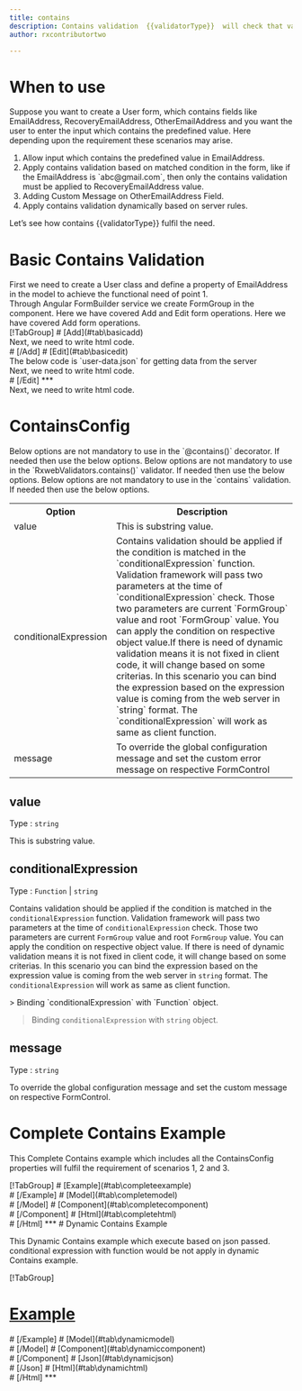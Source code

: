 ```yaml
---
title: contains  
description: Contains validation  {{validatorType}}  will check that value is in the input, It will not allow to enter input that not contains the predefined value.
author: rxcontributortwo

---
```

# When to use
Suppose you want to create a User form, which contains fields like EmailAddress, RecoveryEmailAddress, OtherEmailAddress and you want the user to enter the input which contains the predefined value. Here depending upon the requirement these scenarios may arise.
<ol class='showHideElement'>
	<li>Allow input which contains the predefined value in EmailAddress.</li>
	<li>Apply contains validation based on matched condition in the form, like if the EmailAddress is `abc@gmail.com`, then only the contains validation must be applied to RecoveryEmailAddress value.</li>
	<li>Adding Custom Message on OtherEmailAddress Field.</li>
	<data-scope scope="['decorator','validator']">
	<li>Apply contains validation dynamically based on server rules.</li>
	</data-scope>
</ol>
Let’s see how contains {{validatorType}} fulfil the need.

# Basic Contains Validation
<data-scope scope="['decorator','template-driven-directives','template-driven-decorators']">
First we need to create a User class and define a property of EmailAddress in the model to achieve the functional need of point 1.
<div component="app-code" key="contains-add-model"></div> 
</data-scope>
Through Angular FormBuilder service we create FormGroup in the component.
<data-scope scope="['decorator']">
Here we have covered Add and Edit form operations. 
</data-scope>

<data-scope scope="['validator','template-driven-directives','template-driven-decorators']">
Here we have covered Add form operations. 
</data-scope> 

<data-scope scope="['decorator']">
<div component="app-tabs" key="basic-operations"></div>
[!TabGroup]
# [Add](#tab\basicadd)
<div component="app-code" key="contains-add-component"></div> 
Next, we need to write html code.
<div component="app-code" key="contains-add-html"></div> 
<div component="app-example-runner" ref-component="app-contains-add"></div>
# [/Add]
# [Edit](#tab\basicedit)
<div component="app-code" key="contains-edit-component"></div>
The below code is `user-data.json` for getting data from the server 
<div component="app-code" key="contains-edit-json"></div> 
Next, we need to write html code.
<div component="app-code" key="contains-edit-html"></div> 
<div component="app-example-runner" ref-component="app-contains-edit"></div>
# [/Edit]
***
</data-scope>

<data-scope scope="['validator','template-driven-directives','template-driven-decorators']">
<div component="app-code" key="contains-add-component"></div> 
Next, we need to write html code.
<div component="app-code" key="contains-add-html"></div> 
<div component="app-example-runner" ref-component="app-contains-add"></div>
</data-scope>

# ContainsConfig 
<data-scope scope="['decorator']">
Below options are not mandatory to use in the `@contains()` decorator. If needed then use the below options.
</data-scope>
<data-scope scope="['validator']">
Below options are not mandatory to use in the `RxwebValidators.contains()` validator. If needed then use the below options.
</data-scope>
<data-scope scope="['template-driven-directives','template-driven-decorators']">
Below options are not mandatory to use in the `contains` validation. If needed then use the below options.
</data-scope>

<table class="table table-bordered table-striped showHideElement">
<tr><th>Option</th><th>Description</th></tr>
<tr><td><a (click)='scrollTo("#value")' title="value">value</a></td><td>This is substring value.</td></tr>
<tr><td><a  (click)='scrollTo("#conditionalExpression")' title="conditionalExpression">conditionalExpression</a></td><td>Contains validation should be applied if the condition is matched in the `conditionalExpression` function. Validation framework will pass two parameters at the time of `conditionalExpression` check. Those two parameters are current `FormGroup` value and root `FormGroup` value. You can apply the condition on respective object value.If there is need of dynamic validation means it is not fixed in client code, it will change based on some criterias. In this scenario you can bind the expression based on the expression value is coming from the web server in `string` format. The `conditionalExpression` will work as same as client function.</td></tr>
<tr><td><a   (click)='scrollTo("#message")' title="message">message</a></td><td>To override the global configuration message and set the custom error message on respective FormControl</td></tr>
</table>

## value 
Type :  `string` 

This is substring value.

<div component="app-code" key="contains-valueExample-model"></div> 
<div component="app-example-runner" ref-component="app-contains-value" title="contains {{validatorType}} with value" key="value"></div>

## conditionalExpression 
Type :  `Function`  |  `string` 

Contains validation should be applied if the condition is matched in the `conditionalExpression` function. Validation framework will pass two parameters at the time of `conditionalExpression` check. Those two parameters are current `FormGroup` value and root `FormGroup` value. You can apply the condition on respective object value.
If there is need of dynamic validation means it is not fixed in client code, it will change based on some criterias. In this scenario you can bind the expression based on the expression value is coming from the web server in `string` format. The `conditionalExpression` will work as same as client function.

<data-scope scope="['validator','decorator']">
> Binding `conditionalExpression` with `Function` object.
<div component="app-code" key="contains-conditionalExpressionExampleFunction-model"></div> 
</data-scope>

> Binding `conditionalExpression` with `string` object.
<div component="app-code" key="contains-conditionalExpressionExampleString-model"></div> 

<div component="app-example-runner" ref-component="app-contains-conditionalExpression" title="contains {{validatorType}} with conditionalExpression" key="conditionalExpression"></div>

## message 
Type :  `string` 

To override the global configuration message and set the custom message on respective FormControl.

<div component="app-code" key="contains-messageExample-model"></div> 
<div component="app-example-runner" ref-component="app-contains-message" title="contains {{validatorType}} with message" key="message"></div>

# Complete Contains Example

This Complete Contains example which includes all the ContainsConfig properties will fulfil the requirement of scenarios 1, 2 and 3.

<div component="app-tabs" key="complete"></div>
[!TabGroup]
# [Example](#tab\completeexample)
<div component="app-example-runner" ref-component="app-contains-complete"></div>
# [/Example]
<data-scope scope="['decorator','template-driven-directives','template-driven-decorators']">
# [Model](#tab\completemodel)
<div component="app-code" key="contains-complete-model"></div> 
# [/Model]
</data-scope>
# [Component](#tab\completecomponent)
<div component="app-code" key="contains-complete-component"></div> 
# [/Component]
# [Html](#tab\completehtml)
<div component="app-code" key="contains-complete-html"></div>
# [/Html]
***

<data-scope scope="['decorator','validator']">
# Dynamic Contains Example

This Dynamic Contains example which execute based on json passed. conditional expression with function would be not apply in dynamic Contains example. 

<div component="app-tabs" key="dynamic"></div>

[!TabGroup]
# [Example](#tab\dynamicexample)
<div component="app-example-runner" ref-component="app-contains-dynamic"></div>
# [/Example]
<data-scope scope="['decorator']">
# [Model](#tab\dynamicmodel)
<div component="app-code" key="contains-dynamic-model"></div>
# [/Model]
</data-scope>
# [Component](#tab\dynamiccomponent)
<div component="app-code" key="contains-dynamic-component"></div>
# [/Component]
# [Json](#tab\dynamicjson)
<div component="app-code" key="contains-dynamic-json"></div>
# [/Json]
# [Html](#tab\dynamichtml)
<div component="app-code" key="contains-dynamic-html"></div>
# [/Html]
***
</data-scope>

